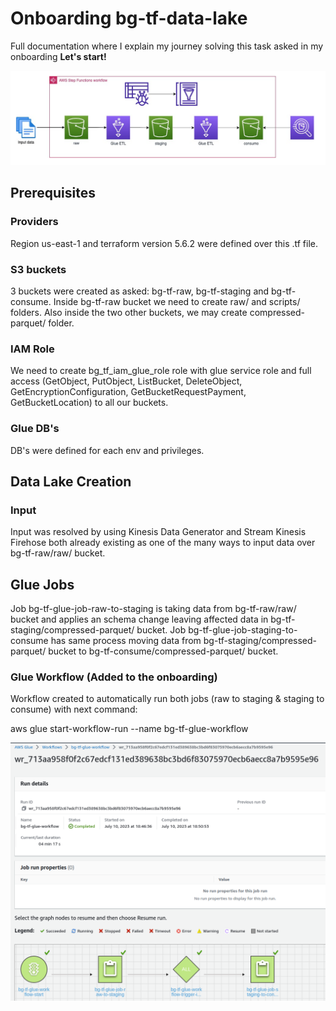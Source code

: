 # Onboarding bg-tf-data-lake

Full documentation where I explain my journey solving this task asked in my onboarding **Let's start!**

![img](https://raw.githubusercontent.com/bgalvanedrans/bg-tf-data-lake/main/pictures/Captura%20de%20pantalla%20de%202023-07-11%2011-45-52.png)

## Prerequisites
### Providers

Region us-east-1 and terraform version 5.6.2 were defined over this .tf file.

### S3 buckets

3 buckets were created as asked: bg-tf-raw, bg-tf-staging and bg-tf-consume. Inside bg-tf-raw bucket we need to create raw/ and scripts/ folders. Also inside the two other buckets, we may create compressed-parquet/ folder.

### IAM Role

We need to create bg_tf_iam_glue_role role with glue service role and full access (GetObject, PutObject, ListBucket, DeleteObject, GetEncryptionConfiguration, GetBucketRequestPayment, GetBucketLocation) to all our buckets.

### Glue DB's

DB's were defined for each env and privileges.

## Data Lake Creation
### Input

Input was resolved by using Kinesis Data Generator and Stream Kinesis Firehose both already existing as one of the many ways to input data over bg-tf-raw/raw/ bucket.

## Glue Jobs

Job bg-tf-glue-job-raw-to-staging is taking data from bg-tf-raw/raw/ bucket and applies an schema change leaving affected data in bg-tf-staging/compressed-parquet/ bucket. Job bg-tf-glue-job-staging-to-consume has same process moving data from bg-tf-staging/compressed-parquet/ bucket to bg-tf-consume/compressed-parquet/ bucket.

### Glue Workflow (Added to the onboarding)

Workflow created to automatically run both jobs (raw to staging & staging to consume) with next command:

aws glue start-workflow-run --name bg-tf-glue-workflow

![img](https://raw.githubusercontent.com/bgalvanedrans/bg-tf-data-lake/main/pictures/Captura%20de%20pantalla%20de%202023-07-10%2015-52-25.png)

